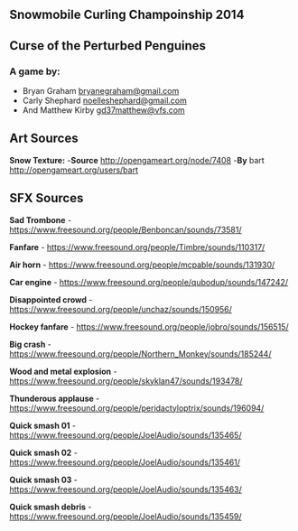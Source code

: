 Snowmobile Curling Champoinship 2014
------------------------------------
## Curse of the Perturbed Penguines ##

### A game by: ###
* Bryan Graham <bryanegraham@gmail.com>
* Carly Shephard <noelleshephard@gmail.com>
* And Matthew Kirby <gd37matthew@vfs.com>

## Art Sources ##

**Snow Texture:**
-**Source** http://opengameart.org/node/7408
-**By** bart <http://opengameart.org/users/bart>

## SFX Sources ##
**Sad Trombone** - https://www.freesound.org/people/Benboncan/sounds/73581/  

**Fanfare** - https://www.freesound.org/people/Timbre/sounds/110317/  

**Air horn** - https://www.freesound.org/people/mcpable/sounds/131930/  

**Car engine** - https://www.freesound.org/people/qubodup/sounds/147242/  

**Disappointed crowd** - https://www.freesound.org/people/unchaz/sounds/150956/  

**Hockey fanfare** - https://www.freesound.org/people/jobro/sounds/156515/  

**Big crash** - https://www.freesound.org/people/Northern_Monkey/sounds/185244/  

**Wood and metal explosion** - https://www.freesound.org/people/skyklan47/sounds/193478/  

**Thunderous applause** - https://www.freesound.org/people/peridactyloptrix/sounds/196094/  

**Quick smash 01** - https://www.freesound.org/people/JoelAudio/sounds/135465/  

**Quick smash 02** - https://www.freesound.org/people/JoelAudio/sounds/135461/   

**Quick smash 03** - https://www.freesound.org/people/JoelAudio/sounds/135463/  

**Quick smash debris** - https://www.freesound.org/people/JoelAudio/sounds/135459/

